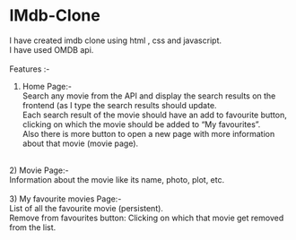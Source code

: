 # IMdb-Clone<br>
I have created imdb clone using html , css and javascript.<br>
I have used OMDB api.<br>
<br>
Features :- <br>
1) Home Page:-<br>
Search any movie from the API and display the search results on the frontend (as I type the search results should update.<br>
Each search result of the movie should have an add to favourite button, clicking on which the movie should be added to “My favourites”.<br>
Also there is more button to open a new page with more information about that movie (movie page).<br>
<br>
2) Movie Page:-<br>
Information about the movie like its name, photo, plot, etc.<br>
<br>
3) My favourite movies Page:-<br>
List of all the favourite movie (persistent).<br>
Remove from favourites button: Clicking on which that movie get removed from the list.



